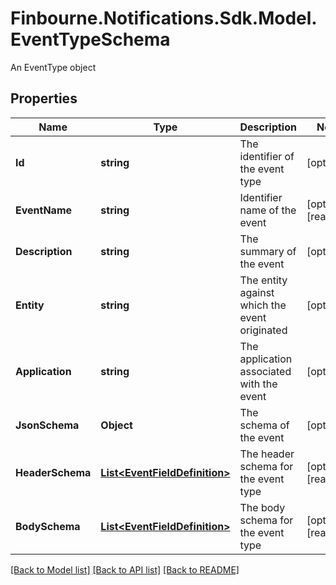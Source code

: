 # Finbourne.Notifications.Sdk.Model.EventTypeSchema
An EventType object

## Properties

Name | Type | Description | Notes
------------ | ------------- | ------------- | -------------
**Id** | **string** | The identifier of the event type | [optional] 
**EventName** | **string** | Identifier name of the event | [optional] [readonly] 
**Description** | **string** | The summary of the event | [optional] 
**Entity** | **string** | The entity against which the event originated | [optional] 
**Application** | **string** | The application associated with the event | [optional] 
**JsonSchema** | **Object** | The schema of the event | [optional] 
**HeaderSchema** | [**List&lt;EventFieldDefinition&gt;**](EventFieldDefinition.md) | The header schema for the event type | [optional] [readonly] 
**BodySchema** | [**List&lt;EventFieldDefinition&gt;**](EventFieldDefinition.md) | The body schema for the event type | [optional] [readonly] 

[[Back to Model list]](../README.md#documentation-for-models) [[Back to API list]](../README.md#documentation-for-api-endpoints) [[Back to README]](../README.md)

